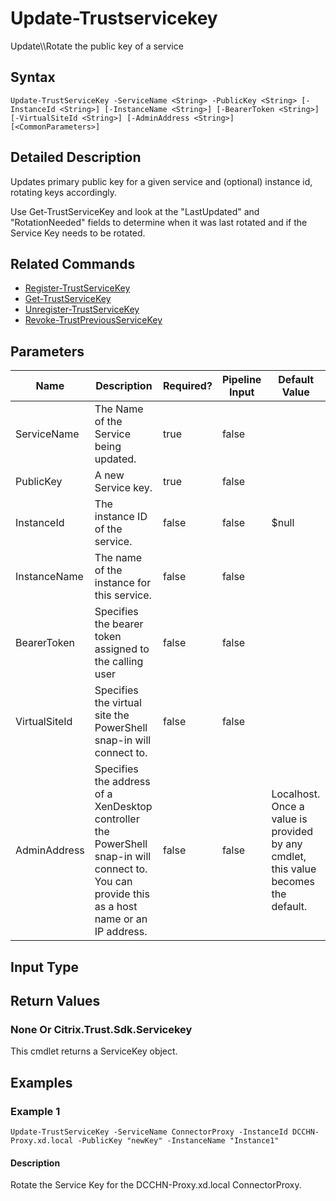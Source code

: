 ﻿
# Update-Trustservicekey
Update\\\\Rotate the public key of a service
## Syntax
```
Update-TrustServiceKey -ServiceName <String> -PublicKey <String> [-InstanceId <String>] [-InstanceName <String>] [-BearerToken <String>] [-VirtualSiteId <String>] [-AdminAddress <String>] [<CommonParameters>]
```
## Detailed Description
Updates primary public key for a given service and (optional) instance id, rotating keys accordingly.

Use Get-TrustServiceKey and look at the "LastUpdated" and "RotationNeeded" fields to determine when it was last rotated and if the Service Key needs to be rotated.


## Related Commands

* [Register-TrustServiceKey](./Register-TrustServiceKey/)
* [Get-TrustServiceKey](./Get-TrustServiceKey/)
* [Unregister-TrustServiceKey](./Unregister-TrustServiceKey/)
* [Revoke-TrustPreviousServiceKey](./Revoke-TrustPreviousServiceKey/)
## Parameters
| Name   | Description | Required? | Pipeline Input | Default Value |
| --- | --- | --- | --- | --- |
| ServiceName | The Name of the Service being updated. | true | false |  |
| PublicKey | A new Service key. | true | false |  |
| InstanceId | The instance ID of the service. | false | false | \$null |
| InstanceName | The name of the instance for this service. | false | false |  |
| BearerToken | Specifies the bearer token assigned to the calling user | false | false |  |
| VirtualSiteId | Specifies the virtual site the PowerShell snap-in will connect to. | false | false |  |
| AdminAddress | Specifies the address of a XenDesktop controller the PowerShell snap-in will connect to. You can provide this as a host name or an IP address. | false | false | Localhost. Once a value is provided by any cmdlet, this value becomes the default. |

## Input Type

### 

## Return Values

### None Or Citrix.Trust.Sdk.Servicekey
This cmdlet returns a ServiceKey object.
## Examples

### Example 1
```
Update-TrustServiceKey -ServiceName ConnectorProxy -InstanceId DCCHN-Proxy.xd.local -PublicKey "newKey" -InstanceName "Instance1"
```
#### Description
Rotate the Service Key for the DCCHN-Proxy.xd.local ConnectorProxy.
